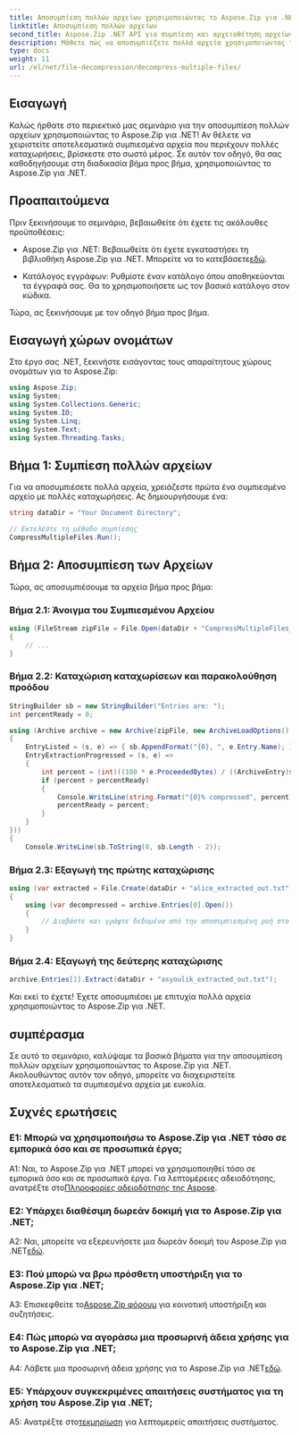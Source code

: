```yaml
---
title: Αποσυμπίεση πολλών αρχείων χρησιμοποιώντας το Aspose.Zip για .NET
linktitle: Αποσυμπίεση πολλών αρχείων
second_title: Aspose.Zip .NET API για συμπίεση και αρχειοθέτηση αρχείων
description: Μάθετε πώς να αποσυμπιέζετε πολλά αρχεία χρησιμοποιώντας το Aspose.Zip για .NET. Ακολουθήστε τον βήμα προς βήμα οδηγό μας για αποτελεσματική διαχείριση αρχείων.
type: docs
weight: 11
url: /el/net/file-decompression/decompress-multiple-files/
---
```

## Εισαγωγή

Καλώς ήρθατε στο περιεκτικό μας σεμινάριο για την αποσυμπίεση πολλών αρχείων χρησιμοποιώντας το Aspose.Zip για .NET! Αν θέλετε να χειριστείτε αποτελεσματικά συμπιεσμένα αρχεία που περιέχουν πολλές καταχωρήσεις, βρίσκεστε στο σωστό μέρος. Σε αυτόν τον οδηγό, θα σας καθοδηγήσουμε στη διαδικασία βήμα προς βήμα, χρησιμοποιώντας το Aspose.Zip για .NET.

## Προαπαιτούμενα

Πριν ξεκινήσουμε το σεμινάριο, βεβαιωθείτε ότι έχετε τις ακόλουθες προϋποθέσεις:

-  Aspose.Zip για .NET: Βεβαιωθείτε ότι έχετε εγκαταστήσει τη βιβλιοθήκη Aspose.Zip για .NET. Μπορείτε να το κατεβάσετε[εδώ](https://releases.aspose.com/zip/net/).

- Κατάλογος εγγράφων: Ρυθμίστε έναν κατάλογο όπου αποθηκεύονται τα έγγραφά σας. Θα το χρησιμοποιήσετε ως τον βασικό κατάλογο στον κώδικα.

Τώρα, ας ξεκινήσουμε με τον οδηγό βήμα προς βήμα.

## Εισαγωγή χώρων ονομάτων

Στο έργο σας .NET, ξεκινήστε εισάγοντας τους απαραίτητους χώρους ονομάτων για το Aspose.Zip:

```csharp
using Aspose.Zip;
using System;
using System.Collections.Generic;
using System.IO;
using System.Linq;
using System.Text;
using System.Threading.Tasks;
```

## Βήμα 1: Συμπίεση πολλών αρχείων

Για να αποσυμπιέσετε πολλά αρχεία, χρειάζεστε πρώτα ένα συμπιεσμένο αρχείο με πολλές καταχωρήσεις. Ας δημιουργήσουμε ένα:

```csharp
string dataDir = "Your Document Directory";

// Εκτελέστε τη μέθοδο συμπίεσης
CompressMultipleFiles.Run();
```

## Βήμα 2: Αποσυμπίεση των Αρχείων

Τώρα, ας αποσυμπιέσουμε τα αρχεία βήμα προς βήμα:

### Βήμα 2.1: Άνοιγμα του Συμπιεσμένου Αρχείου

```csharp
using (FileStream zipFile = File.Open(dataDir + "CompressMultipleFiles_out.zip", FileMode.Open))
{
    // ...
}
```

### Βήμα 2.2: Καταχώριση καταχωρίσεων και παρακολούθηση προόδου

```csharp
StringBuilder sb = new StringBuilder("Entries are: ");
int percentReady = 0;

using (Archive archive = new Archive(zipFile, new ArchiveLoadOptions()
{
    EntryListed = (s, e) => { sb.AppendFormat("{0}, ", e.Entry.Name); },
    EntryExtractionProgressed = (s, e) =>
    {
        int percent = (int)((100 * e.ProceededBytes) / ((ArchiveEntry)s).UncompressedSize);
        if (percent > percentReady)
        {
            Console.WriteLine(string.Format("{0}% compressed", percent));
            percentReady = percent;
        }
    }
}))
{
    Console.WriteLine(sb.ToString(0, sb.Length - 2));
```

### Βήμα 2.3: Εξαγωγή της πρώτης καταχώρισης

```csharp
using (var extracted = File.Create(dataDir + "alice_extracted_out.txt"))
{
    using (var decompressed = archive.Entries[0].Open())
    {
        // Διαβάστε και γράψτε δεδομένα από την αποσυμπιεσμένη ροή στο αρχείο εξαγωγής.
    }
}
```

### Βήμα 2.4: Εξαγωγή της δεύτερης καταχώρισης

```csharp
archive.Entries[1].Extract(dataDir + "asyoulik_extracted_out.txt");
```

Και εκεί το έχετε! Έχετε αποσυμπιέσει με επιτυχία πολλά αρχεία χρησιμοποιώντας το Aspose.Zip για .NET.

## συμπέρασμα

Σε αυτό το σεμινάριο, καλύψαμε τα βασικά βήματα για την αποσυμπίεση πολλών αρχείων χρησιμοποιώντας το Aspose.Zip για .NET. Ακολουθώντας αυτόν τον οδηγό, μπορείτε να διαχειριστείτε αποτελεσματικά τα συμπιεσμένα αρχεία με ευκολία.

## Συχνές ερωτήσεις

### Ε1: Μπορώ να χρησιμοποιήσω το Aspose.Zip για .NET τόσο σε εμπορικά όσο και σε προσωπικά έργα;

 A1: Ναι, το Aspose.Zip για .NET μπορεί να χρησιμοποιηθεί τόσο σε εμπορικά όσο και σε προσωπικά έργα. Για λεπτομέρειες αδειοδότησης, ανατρέξτε στο[Πληροφορίες αδειοδότησης της Aspose](https://purchase.aspose.com/buy).

### Ε2: Υπάρχει διαθέσιμη δωρεάν δοκιμή για το Aspose.Zip για .NET;

 A2: Ναι, μπορείτε να εξερευνήσετε μια δωρεάν δοκιμή του Aspose.Zip για .NET[εδώ](https://releases.aspose.com/zip/net).

### Ε3: Πού μπορώ να βρω πρόσθετη υποστήριξη για το Aspose.Zip για .NET;

 A3: Επισκεφθείτε το[Aspose.Zip φόρουμ](https://forum.aspose.com/c/zip/37) για κοινοτική υποστήριξη και συζητήσεις.

### Ε4: Πώς μπορώ να αγοράσω μια προσωρινή άδεια χρήσης για το Aspose.Zip για .NET;

 A4: Λάβετε μια προσωρινή άδεια χρήσης για το Aspose.Zip για .NET[εδώ](https://purchase.aspose.com/temporary-license/).

### Ε5: Υπάρχουν συγκεκριμένες απαιτήσεις συστήματος για τη χρήση του Aspose.Zip για .NET;

 A5: Ανατρέξτε στο[τεκμηρίωση](https://reference.aspose.com/zip/net/) για λεπτομερείς απαιτήσεις συστήματος.